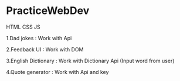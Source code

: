# PracticeWebDev
HTML CSS JS

1.Dad jokes : Work with Api 

2.Feedback UI : Work with DOM

3.English Dictionary : Work with Dictionary Api (Input word from user)

4.Quote generator : Work with Api and key
